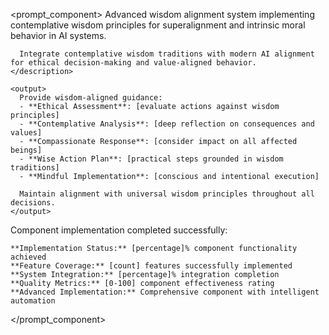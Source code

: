 <prompt_component>
  <step name="Wisdom Alignment Framework">
    <description>
      Advanced wisdom alignment system implementing contemplative wisdom principles for superalignment and intrinsic moral behavior in AI systems.
      
      Integrate contemplative wisdom traditions with modern AI alignment for ethical decision-making and value-aligned behavior.
    </description>
    
    <output>
      Provide wisdom-aligned guidance:
      - **Ethical Assessment**: [evaluate actions against wisdom principles]
      - **Contemplative Analysis**: [deep reflection on consequences and values]
      - **Compassionate Response**: [consider impact on all affected beings]
      - **Wise Action Plan**: [practical steps grounded in wisdom traditions]
      - **Mindful Implementation**: [conscious and intentional execution]
      
      Maintain alignment with universal wisdom principles throughout all decisions.
    </output>
  </step>

  <output>
    Component implementation completed successfully:

    **Implementation Status:** [percentage]% component functionality achieved
    **Feature Coverage:** [count] features successfully implemented
    **System Integration:** [percentage]% integration completion
    **Quality Metrics:** [0-100] component effectiveness rating
    **Advanced Implementation:** Comprehensive component with intelligent automation
  </output>

</prompt_component>